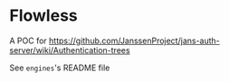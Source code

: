 # Flowless

A POC for https://github.com/JanssenProject/jans-auth-server/wiki/Authentication-trees

See `engines`'s README file 
